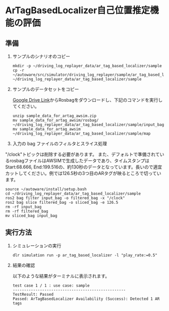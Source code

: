 # ArTagBasedLocalizer自己位置推定機能の評価

## 準備

1. サンプルのシナリオのコピー

   ```shell
   mkdir -p ~/driving_log_replayer_data/ar_tag_based_localizer/sample
   cp -r ~/autoware/src/simulator/driving_log_replayer/sample/ar_tag_based_localizer/scenario.yaml ~/driving_log_replayer_data/ar_tag_based_localizer/sample
   ```

2. サンプルのデータセットをコピー

   [Google Drive Link](https://drive.google.com/file/d/1uMVwQQFcfs8JOqfoA1FqfH_fLPwQ71jK/view)からRosbagをダウンロードし、下記のコマンドを実行してください。

   ```shell
   unzip sample_data_for_artag_awsim.zip
   mv sample_data_for_artag_awsim/rosbag/ ~/driving_log_replayer_data/ar_tag_based_localizer/sample/input_bag
   mv sample_data_for_artag_awsim ~/driving_log_replayer_data/ar_tag_based_localizer/sample/map
   ```

3. 入力の bag ファイルのフィルタとスライス処理

"/clock"トピックは削除する必要があります。
また、デフォルトで準備されているrosbagファイルはAWSIMで生成したデータであり、タイムスタンプはStart:68.666, End:199.516の、約130秒のデータとなっています。長いので適宜カットしてください。例では126.5秒の3つ目のARタグが映るところで切っています。

```shell
source ~/autoware/install/setup.bash
cd ~/driving_log_replayer_data/ar_tag_based_localizer/sample
ros2 bag filter input_bag -o filtered_bag -x "/clock"
ros2 bag slice filtered_bag -o sliced_bag -e 126.5
rm -rf input_bag
rm -rf filtered_bag
mv sliced_bag input_bag
```

## 実行方法

1. シミュレーションの実行

   ```shell
   dlr simulation run -p ar_tag_based_localizer -l "play_rate:=0.5"
   ```

2. 結果の確認

   以下のような結果がターミナルに表示されます。

   ```shell
   test case 1 / 1 : use case: sample
   --------------------------------------------------
   TestResult: Passed
   Passed: ArTagBasedLocalizer Availability (Success): Detected 1 AR tags
   ```
